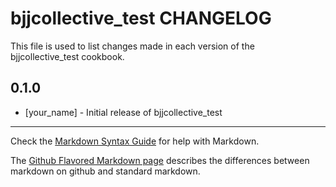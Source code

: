bjjcollective_test CHANGELOG
============================

This file is used to list changes made in each version of the bjjcollective_test cookbook.

0.1.0
-----
- [your_name] - Initial release of bjjcollective_test

- - -
Check the [Markdown Syntax Guide](http://daringfireball.net/projects/markdown/syntax) for help with Markdown.

The [Github Flavored Markdown page](http://github.github.com/github-flavored-markdown/) describes the differences between markdown on github and standard markdown.
